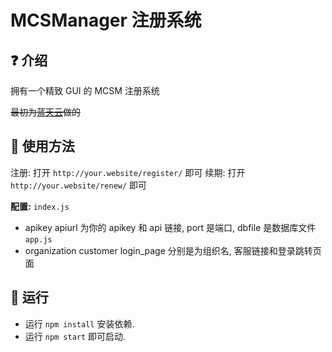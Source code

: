 # MCSManager 注册系统

## ❓ 介绍

拥有一个精致 GUI 的 MCSM 注册系统

~~最初为[蓝天云](https://docs.qq.com/doc/DT2NFemVVUWJNeUhO)做的~~

## 🚀 使用方法

注册: 打开 `http://your.website/register/` 即可
续期: 打开 `http://your.website/renew/` 即可

**配置:**
`index.js`

- apikey apiurl 为你的 apikey 和 api 链接, port 是端口, dbfile 是数据库文件
  `app.js`
- organization customer login_page 分别是为组织名, 客服链接和登录跳转页面

## 🚗 运行

- 运行 `npm install` 安装依赖.
- 运行 `npm start` 即可启动.
